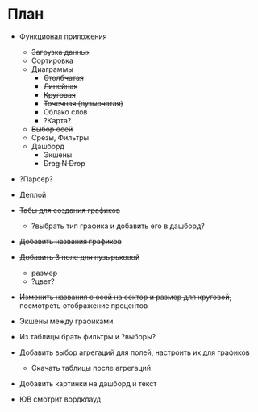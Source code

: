 #  План #

* Функционал приложения
    + ~~Загрузка данных~~
    + Сортировка
    + Диаграммы
        - ~~Столбчатая~~
        - ~~Линейная~~
        - ~~Круговая~~
        - ~~Точечная (пузырчатая)~~
        - Облако слов
        - ?Карта?
    + ~~Выбор осей~~
    + Срезы, Фильтры
    + Дашборд
        - Экшены
        - ~~Drag N Drop~~
* ?Парсер?
* Деплой 

* ~~Табы для создания графиков~~ 
    + ?выбрать тип графика и добавить его в дашборд?
* ~~Добавить названия графиков~~
* ~~Добавить 3 поле для пузырьковой~~
    + ~~размер~~
    + ?цвет?
* ~~Изменить названия с осей на сектор и размер для круговой, посмотреть отображение процентов~~
* Экшены между графиками
* Из таблицы брать фильтры и ?выборы?
* Добавить выбор агрегаций для полей, настроить их для графиков
    + Скачать таблицы после агрегаций
* Добавить картинки на дашборд и текст
* ЮВ смотрит вордклауд